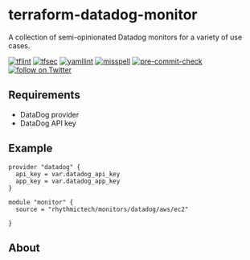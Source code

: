 # terraform-datadog-monitor

A collection of semi-opinionated Datadog monitors for a variety of use cases.

[![tflint](https://github.com/rhythmictech/terraform-datadog-monitor/workflows/tflint/badge.svg?branch=master&event=push)](https://github.com/rhythmictech/terraform-datadog-monitor/actions?query=workflow%3Atflint+event%3Apush+branch%3Amaster)
[![tfsec](https://github.com/rhythmictech/terraform-datadog-monitor/workflows/tfsec/badge.svg?branch=master&event=push)](https://github.com/rhythmictech/terraform-datadog-monitor/actions?query=workflow%3Atfsec+event%3Apush+branch%3Amaster)
[![yamllint](https://github.com/rhythmictech/terraform-datadog-monitor/workflows/yamllint/badge.svg?branch=master&event=push)](https://github.com/rhythmictech/terraform-datadog-monitor/actions?query=workflow%3Ayamllint+event%3Apush+branch%3Amaster)
[![misspell](https://github.com/rhythmictech/terraform-datadog-monitor/workflows/misspell/badge.svg?branch=master&event=push)](https://github.com/rhythmictech/terraform-datadog-monitor/actions?query=workflow%3Amisspell+event%3Apush+branch%3Amaster)
[![pre-commit-check](https://github.com/rhythmictech/terraform-datadog-monitor/workflows/pre-commit-check/badge.svg?branch=master&event=push)](https://github.com/rhythmictech/terraform-datadog-monitor/actions?query=workflow%3Apre-commit-check+event%3Apush+branch%3Amaster)
<a href="https://twitter.com/intent/follow?screen_name=RhythmicTech"><img src="https://img.shields.io/twitter/follow/RhythmicTech?style=social&logo=twitter" alt="follow on Twitter"></a>

## Requirements
* DataDog provider
* DataDog API key

## Example
```hcl
provider "datadog" {
  api_key = var.datadog_api_key
  app_key = var.datadog_app_key
}

module "monitor" {
  source = "rhythmictech/monitors/datadog/aws/ec2"

}
```

## About
